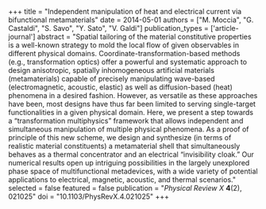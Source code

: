 +++
title = "Independent manipulation of heat and electrical current via bifunctional metamaterials"
date = 2014-05-01
authors = ["M. Moccia", "G. Castaldi", "S. Savo", "Y. Sato", "V. Galdi"]
publication_types = ['article-journal']
abstract = "Spatial tailoring of the material constitutive properties is a well-known strategy to mold the local flow of given observables in different physical domains. Coordinate-transformation-based methods (e.g., transformation optics) offer a powerful and systematic approach to design anisotropic, spatially inhomogeneous artificial materials (metamaterials) capable of precisely manipulating wave-based (electromagnetic, acoustic, elastic) as well as diffusion-based (heat) phenomena in a desired fashion. However, as versatile as these approaches have been, most designs have thus far been limited to serving single-target functionalities in a given physical domain. Here, we present a step towards a “transformation multiphysics” framework that allows independent and simultaneous manipulation of multiple physical phenomena. As a proof of principle of this new scheme, we design and synthesize (in terms of realistic material constituents) a metamaterial shell that simultaneously behaves as a thermal concentrator and an electrical “invisibility cloak.” Our numerical results open up intriguing possibilities in the largely unexplored phase space of multifunctional metadevices, with a wide variety of potential applications to electrical, magnetic, acoustic, and thermal scenarios."
selected = false
featured = false
publication = "*Physical Review X* **4**(2), 021025"
doi = "10.1103/PhysRevX.4.021025"
+++
